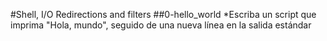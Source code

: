 #Shell, I/O Redirections and filters
##0-hello_world
*Escriba un script que imprima "Hola, mundo", seguido de una nueva línea en la salida estándar

